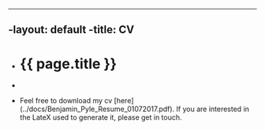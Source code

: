 ----
 -layout: default
 -title: CV
 ----
 -	<h1>{{ page.title }}</h1>
 -  
 -  <p> Feel free to download my cv [here](../docs/Benjamin_Pyle_Resume_01072017.pdf). If you are interested in the LateX used to generate it, please get in touch. </p>
